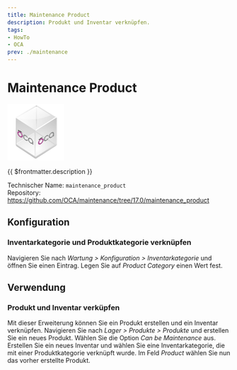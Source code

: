```yaml
---
title: Maintenance Product
description: Produkt und Inventar verknüpfen.
tags:
- HowTo
- OCA
prev: ./maintenance
---
```

# Maintenance Product
![icon_oca_app](attachments/icon_oca_app.png)

{{ $frontmatter.description }}

Technischer Name: `maintenance_product`\
Repository: <https://github.com/OCA/maintenance/tree/17.0/maintenance_product>

## Konfiguration

### Inventarkategorie und Produktkategorie verknüpfen

Navigieren Sie nach *Wartung > Konfiguration > Inventarkategorie* und öffnen Sie einen Eintrag. Legen Sie auf *Product Category* einen Wert fest.

## Verwendung

### Produkt und Inventar verküpfen

Mit dieser Erweiterung können Sie ein Produkt erstellen und ein Inventar verknüpfen. Navigieren Sie nach *Lager > Produkte > Produkte* und erstellen Sie ein neues Produkt. Wählen Sie die Option *Can be Maintenance* aus. Erstellen Sie ein neues Inventar und wählen Sie eine Inventarkategorie, die mit einer Produktkategorie verknüpft wurde. Im Feld *Product* wählen Sie nun das vorher erstellte Produkt.